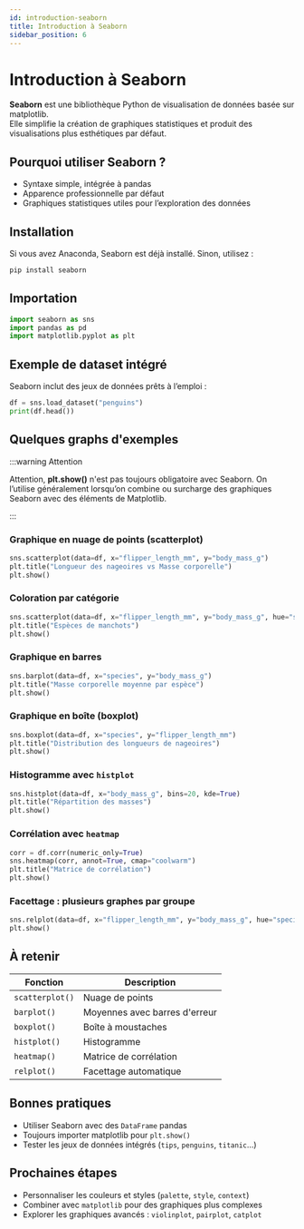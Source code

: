```yaml
---
id: introduction-seaborn
title: Introduction à Seaborn
sidebar_position: 6
---
```


# Introduction à Seaborn

**Seaborn** est une bibliothèque Python de visualisation de données basée sur matplotlib.  
Elle simplifie la création de graphiques statistiques et produit des visualisations plus esthétiques par défaut.

## Pourquoi utiliser Seaborn ?

- Syntaxe simple, intégrée à pandas
- Apparence professionnelle par défaut
- Graphiques statistiques utiles pour l’exploration des données

## Installation

Si vous avez Anaconda, Seaborn est déjà installé. Sinon, utilisez :

```bash
pip install seaborn
```

## Importation

```python
import seaborn as sns
import pandas as pd
import matplotlib.pyplot as plt
```

## Exemple de dataset intégré

Seaborn inclut des jeux de données prêts à l’emploi :

```python
df = sns.load_dataset("penguins")
print(df.head())
```

## Quelques graphs d'exemples

:::warning Attention

Attention, **plt.show()** n'est pas toujours obligatoire avec Seaborn.
On l’utilise généralement lorsqu’on combine ou surcharge des graphiques Seaborn avec des éléments de Matplotlib.

:::

### Graphique en nuage de points (scatterplot)

```python
sns.scatterplot(data=df, x="flipper_length_mm", y="body_mass_g")
plt.title("Longueur des nageoires vs Masse corporelle")
plt.show()
```

### Coloration par catégorie

```python
sns.scatterplot(data=df, x="flipper_length_mm", y="body_mass_g", hue="species")
plt.title("Espèces de manchots")
plt.show()
```

### Graphique en barres

```python
sns.barplot(data=df, x="species", y="body_mass_g")
plt.title("Masse corporelle moyenne par espèce")
plt.show()
```

### Graphique en boîte (boxplot)

```python
sns.boxplot(data=df, x="species", y="flipper_length_mm")
plt.title("Distribution des longueurs de nageoires")
plt.show()
```

### Histogramme avec `histplot`

```python
sns.histplot(data=df, x="body_mass_g", bins=20, kde=True)
plt.title("Répartition des masses")
plt.show()
```

### Corrélation avec `heatmap`

```python
corr = df.corr(numeric_only=True)
sns.heatmap(corr, annot=True, cmap="coolwarm")
plt.title("Matrice de corrélation")
plt.show()
```

### Facettage : plusieurs graphes par groupe

```python
sns.relplot(data=df, x="flipper_length_mm", y="body_mass_g", hue="species", col="sex")
plt.show()
```

## À retenir

| Fonction | Description |
|----------|-------------|
| `scatterplot()` | Nuage de points |
| `barplot()` | Moyennes avec barres d'erreur |
| `boxplot()` | Boîte à moustaches |
| `histplot()` | Histogramme |
| `heatmap()` | Matrice de corrélation |
| `relplot()` | Facettage automatique |

## Bonnes pratiques

- Utiliser Seaborn avec des `DataFrame` pandas
- Toujours importer matplotlib pour `plt.show()`
- Tester les jeux de données intégrés (`tips`, `penguins`, `titanic`…)

## Prochaines étapes

- Personnaliser les couleurs et styles (`palette`, `style`, `context`)
- Combiner avec `matplotlib` pour des graphiques plus complexes
- Explorer les graphiques avancés : `violinplot`, `pairplot`, `catplot`